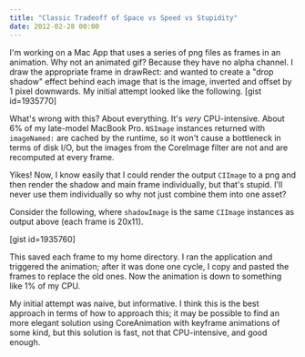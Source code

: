 ```yaml
---
title: "Classic Tradeoff of Space vs Speed vs Stupidity"
date: 2012-02-28 00:00
---
```


<p>I'm working on a Mac App that uses a series of png files as frames in an animation. Why not an animated gif? Because they have no alpha channel. I draw the appropriate frame in drawRect: and wanted to create a "drop shadow" effect behind each image that is the image, inverted and offset by 1 pixel downwards. My initial attempt looked like the following.<!--more-->
[gist id=1935770]</p>

<p>What's wrong with this? About everything. It's <em>very </em>CPU-intensive. About 6% of my late-model MacBook Pro. <code>NSImage</code> instances returned with <code>imageNamed:</code> are cached by the runtime, so it won't cause a bottleneck in terms of disk I/O, but the images from the CoreImage filter are not and are recomputed at every frame.</p>

<p>Yikes! Now, I know easily that I could render the output <code>CIImage</code> to a png and then render the shadow and main frame individually, but that's stupid. I'll never use them individually so why not just combine them into one asset?</p>

<p>Consider the following, where <code>shadowImage</code> is the same <code>CIImage</code> instances as output above (each frame is 20x11).</p>

<p>[gist id=1935760]</p>

<p>This saved each frame to my home directory. I ran the application and triggered the animation; after it was done one cycle, I copy and pasted the frames to replace the old ones. Now the animation is down to something like 1% of my CPU.</p>

<p>My initial attempt was naive, but informative. I think this is the best approach in terms of how to approach this; it may be possible to find an more elegant solution using CoreAnimation with keyframe animations of some kind, but this solution is fast, not that CPU-intensive, and good enough.</p>

<!-- more -->

